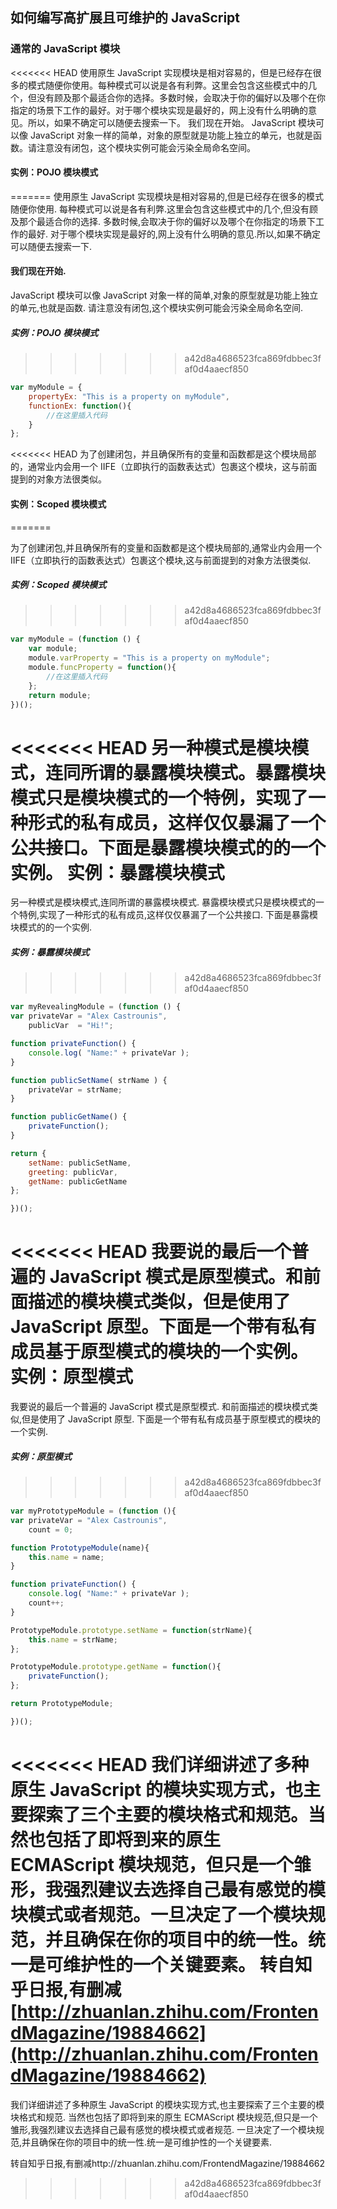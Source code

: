 ## 如何编写高扩展且可维护的 JavaScript

### 通常的 JavaScript 模块

<<<<<<< HEAD
使用原生 JavaScript 实现模块是相对容易的，但是已经存在很多的模式随便你使用。每种模式可以说是各有利弊。这里会包含这些模式中的几个，但没有顾及那个最适合你的选择。多数时候，会取决于你的偏好以及哪个在你指定的场景下工作的最好。对于哪个模块实现是最好的，网上没有什么明确的意见。所以，如果不确定可以随便去搜索一下。
我们现在开始。
JavaScript 模块可以像 JavaScript 对象一样的简单，对象的原型就是功能上独立的单元，也就是函数。请注意没有闭包，这个模块实例可能会污染全局命名空间。

#### 实例：POJO 模块模式
=======
使用原生 JavaScript 实现模块是相对容易的,但是已经存在很多的模式随便你使用.
每种模式可以说是各有利弊.这里会包含这些模式中的几个,但没有顾及那个最适合你的选择.
多数时候,会取决于你的偏好以及哪个在你指定的场景下工作的最好.
对于哪个模块实现是最好的,网上没有什么明确的意见.所以,如果不确定可以随便去搜索一下.

#### 我们现在开始.

JavaScript 模块可以像 JavaScript 对象一样的简单,对象的原型就是功能上独立的单元,也就是函数.
请注意没有闭包,这个模块实例可能会污染全局命名空间.

##### 实例：POJO 模块模式

>>>>>>> a42d8a4686523fca869fdbbec3faf0d4aaecf850
```javascript
var myModule = {
    propertyEx: "This is a property on myModule",    
    functionEx: function(){ 
        //在这里插入代码 
    } 
}; 
```
<<<<<<< HEAD
为了创建闭包，并且确保所有的变量和函数都是这个模块局部的，通常业内会用一个 IIFE（立即执行的函数表达式）包裹这个模块，这与前面提到的对象方法很类似。

#### 实例：Scoped 模块模式
=======

为了创建闭包,并且确保所有的变量和函数都是这个模块局部的,通常业内会用一个 IIFE（立即执行的函数表达式）包裹这个模块,这与前面提到的对象方法很类似.

##### 实例：Scoped 模块模式

>>>>>>> a42d8a4686523fca869fdbbec3faf0d4aaecf850
```javascript
var myModule = (function () { 
    var module;
    module.varProperty = "This is a property on myModule";
    module.funcProperty = function(){ 
        //在这里插入代码
    };
    return module; 
})(); 
```

<<<<<<< HEAD
另一种模式是模块模式，连同所谓的暴露模块模式。暴露模块模式只是模块模式的一个特例，实现了一种形式的私有成员，这样仅仅暴漏了一个公共接口。下面是暴露模块模式的的一个实例。
实例：暴露模块模式
=======
另一种模式是模块模式,连同所谓的暴露模块模式.
暴露模块模式只是模块模式的一个特例,实现了一种形式的私有成员,这样仅仅暴漏了一个公共接口.
下面是暴露模块模式的的一个实例.

##### 实例：暴露模块模式
>>>>>>> a42d8a4686523fca869fdbbec3faf0d4aaecf850

```javascript
var myRevealingModule = (function () {
var privateVar = "Alex Castrounis",
    publicVar  = "Hi!";

function privateFunction() {
    console.log( "Name:" + privateVar );
}

function publicSetName( strName ) {
    privateVar = strName;
}

function publicGetName() {
    privateFunction();
}

return {
    setName: publicSetName,
    greeting: publicVar,
    getName: publicGetName
}; 

})(); 
```

<<<<<<< HEAD
我要说的最后一个普遍的 JavaScript 模式是原型模式。和前面描述的模块模式类似，但是使用了 JavaScript 原型。下面是一个带有私有成员基于原型模式的模块的一个实例。
实例：原型模式
=======
我要说的最后一个普遍的 JavaScript 模式是原型模式.
和前面描述的模块模式类似,但是使用了 JavaScript 原型.
下面是一个带有私有成员基于原型模式的模块的一个实例.

##### 实例：原型模式
>>>>>>> a42d8a4686523fca869fdbbec3faf0d4aaecf850

```javascript
var myPrototypeModule = (function (){
var privateVar = "Alex Castrounis",
    count = 0;

function PrototypeModule(name){
    this.name = name;
}

function privateFunction() {
    console.log( "Name:" + privateVar );
    count++;
}

PrototypeModule.prototype.setName = function(strName){
    this.name = strName;
};

PrototypeModule.prototype.getName = function(){
    privateFunction();
};

return PrototypeModule;     

})();
```

<<<<<<< HEAD
我们详细讲述了多种原生 JavaScript 的模块实现方式，也主要探索了三个主要的模块格式和规范。当然也包括了即将到来的原生 ECMAScript 模块规范，但只是一个雏形，我强烈建议去选择自己最有感觉的模块模式或者规范。一旦决定了一个模块规范，并且确保在你的项目中的统一性。统一是可维护性的一个关键要素。
转自知乎日报,有删减[http://zhuanlan.zhihu.com/FrontendMagazine/19884662](http://zhuanlan.zhihu.com/FrontendMagazine/19884662)
=======
我们详细讲述了多种原生 JavaScript 的模块实现方式,也主要探索了三个主要的模块格式和规范.
当然也包括了即将到来的原生 ECMAScript 模块规范,但只是一个雏形,我强烈建议去选择自己最有感觉的模块模式或者规范.
一旦决定了一个模块规范,并且确保在你的项目中的统一性.统一是可维护性的一个关键要素.

转自知乎日报,有删减http://zhuanlan.zhihu.com/FrontendMagazine/19884662
>>>>>>> a42d8a4686523fca869fdbbec3faf0d4aaecf850
